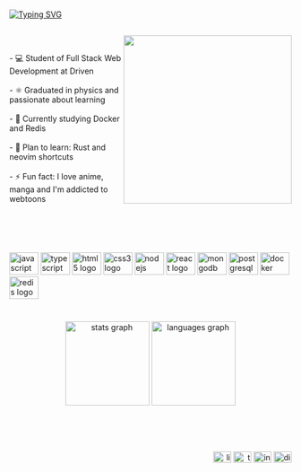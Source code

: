 ###
<a href="https://git.io/typing-svg"><img src="https://readme-typing-svg.demolab.com?font=Noto+Sans+Japanese&size=40&pause=1000&color=EE6A91&center=true&width=600&height=80&lines=Hello%2C+World!+I'm+Ana!%F0%9F%91%8B" alt="Typing SVG" /></a>
##

<img align="right" height="300" src="https://i.pinimg.com/564x/ab/85/a1/ab85a1ccb30b46b2f8da98bc6bea2bdb.jpg"  />

<br>
<p align="left">- 💻 Student of Full Stack Web Development at Driven<br><br>- ⚛️ Graduated in physics and passionate about learning<br><br>- 🌱 Currently studying Docker and Redis <br><br>- 💭 Plan to learn: Rust and neovim shortcuts<br><br>- ⚡ Fun fact: I love anime, manga and I'm addicted to webtoons</p>

###

<br clear="both">

##
<br clear="both">

<div align="left">
  <img src="https://cdn.jsdelivr.net/gh/devicons/devicon/icons/javascript/javascript-original.svg" height="40" width="52" alt="javascript logo"  />
  <img src="https://cdn.jsdelivr.net/gh/devicons/devicon/icons/typescript/typescript-original.svg" height="40" width="52" alt="typescript logo"  />
  <img src="https://cdn.jsdelivr.net/gh/devicons/devicon/icons/html5/html5-original.svg" height="40" width="52" alt="html5 logo"  />
  <img src="https://cdn.jsdelivr.net/gh/devicons/devicon/icons/css3/css3-original.svg" height="40" width="52" alt="css3 logo"  />
  <img src="https://cdn.jsdelivr.net/gh/devicons/devicon/icons/nodejs/nodejs-original.svg" height="40" width="52" alt="nodejs logo"  />
  <img src="https://cdn.jsdelivr.net/gh/devicons/devicon/icons/react/react-original.svg" height="40" width="52" alt="react logo"  />
  <img src="https://cdn.jsdelivr.net/gh/devicons/devicon/icons/mongodb/mongodb-original.svg" height="40" width="52" alt="mongodb logo"  />
  <img src="https://cdn.jsdelivr.net/gh/devicons/devicon/icons/postgresql/postgresql-original.svg" height="40" width="52" alt="postgresql logo"  />
  <img src="https://cdn.jsdelivr.net/gh/devicons/devicon/icons/docker/docker-original.svg" height="40" width="52" alt="docker logo"  />
  <img src="https://cdn.jsdelivr.net/gh/devicons/devicon/icons/redis/redis-original.svg" height="40" width="52" alt="redis logo"  />
</div>

###

<br clear="both">

<div align="center">
  <img src="https://github-readme-stats.vercel.app/api?hide_title=false&hide_rank=false&show_icons=true&include_all_commits=true&count_private=true&disable_animations=false&theme=dracula&locale=en&hide_border=false&username=ana-aranha" height="150" alt="stats graph"  />
  <img src="https://github-readme-stats.vercel.app/api/top-langs?locale=en&hide_title=false&layout=compact&card_width=320&langs_count=5&theme=dracula&hide_border=false&username=ana-aranha" height="150" alt="languages graph"  />
</div>

###

<br clear="both">

###

<br clear="both">

<div align="right">
  <a href='https://www.linkedin.com/in/ana-beatriz-aranha-rodrigues-9bb015218/' target='_blank'><img src="https://raw.githubusercontent.com/maurodesouza/profile-readme-generator/master/src/assets/icons/social/linkedin/default.svg" width="32" height="20" alt="linkedin logo"  /><a/>
  <a href='https://twitter.com/biaaranha98' target='_blank'><img src="https://raw.githubusercontent.com/maurodesouza/profile-readme-generator/master/src/assets/icons/social/twitter/default.svg" width="32" height="20" alt="twitter logo"  /></a>
  <a href='https://www.instagram.com/biaaranha98/' target='_blank'><img src="https://raw.githubusercontent.com/maurodesouza/profile-readme-generator/master/src/assets/icons/social/instagram/default.svg" width="32" height="20" alt="instagram logo"  /></a>
  <a href='https://discordapp.com/users/663557550326677515' target='_blank'><img src="https://raw.githubusercontent.com/maurodesouza/profile-readme-generator/master/src/assets/icons/social/discord/default.svg" width="32" height="20" alt="discord logo"  /></a>
</div>

###
